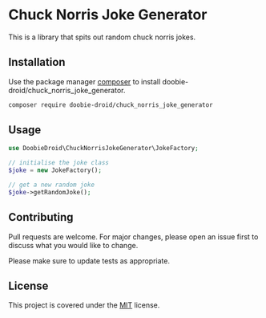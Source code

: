 # Chuck Norris Joke Generator

This is a library that spits out random chuck norris jokes. 

## Installation

Use the package manager  [composer](https://getcomposer.org/) to install doobie-droid/chuck_norris_joke_generator.

```bash
composer require doobie-droid/chuck_norris_joke_generator
```

## Usage

```php
use DoobieDroid\ChuckNorrisJokeGenerator\JokeFactory;

// initialise the joke class
$joke = new JokeFactory();

// get a new random joke
$joke->getRandomJoke();

```

## Contributing

Pull requests are welcome. For major changes, please open an issue first
to discuss what you would like to change.

Please make sure to update tests as appropriate.

## License

This project is covered under the [MIT](./LICENSE.md) license.